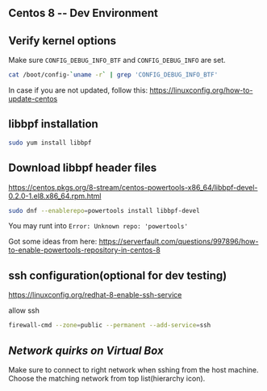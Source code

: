 Centos 8 -- Dev Environment
--------------

**Verify kernel options**
--------------------
Make sure ```CONFIG_DEBUG_INFO_BTF``` and ```CONFIG_DEBUG_INFO``` are set.

```bash
cat /boot/config-`uname -r` | grep 'CONFIG_DEBUG_INFO_BTF'
```

In case if you are not updated, follow this:
https://linuxconfig.org/how-to-update-centos

**libbpf installation**
--------------------
```sh
sudo yum install libbpf
```

**Download libbpf header files**
--------------------
https://centos.pkgs.org/8-stream/centos-powertools-x86_64/libbpf-devel-0.2.0-1.el8.x86_64.rpm.html

```bash
sudo dnf --enablerepo=powertools install libbpf-devel
```

You may runt into ```Error: Unknown repo: 'powertools'```

Got some ideas from here: https://serverfault.com/questions/997896/how-to-enable-powertools-repository-in-centos-8

**ssh configuration**(optional for dev testing)
--------------------
https://linuxconfig.org/redhat-8-enable-ssh-service

allow ssh
```sh
firewall-cmd --zone=public --permanent --add-service=ssh
```

*Network quirks on Virtual Box*
--------------------
Make sure to connect to right network when sshing from the host machine. Choose the matching network from top list(hierarchy icon).
